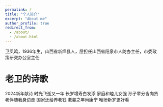 ```yaml
---
permalink: /
title: "个人简介"
excerpt: "About me"
author_profile: true
redirect_from: 
  - /about/
  - /about.html
---
```


卫凤鸣，1936年生，山西省新绛县人，层担任山西省阳泉市人防办主任，市委政策研究办公室主任


老卫的诗歌
======
2024新年献诗
时光飞逝又一年
长岁增寿白发添
家庭和睦儿女强
孙子辈分皆向贤
老伴随我身边走
国家还给养老钱
耄耋之年尚康宁
唯聁新岁更好看
